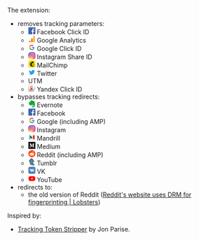 The extension:

* removes tracking parameters:
	* ![facebook](favicons/facebook.png) Facebook Click ID
	* ![google-analytics](favicons/google-analytics.png) Google Analytics
	* ![google](favicons/google.png) Google Click ID
	* ![instagram](favicons/instagram.png) Instagram Share ID
	* ![mailchimp](favicons/mailchimp.png) MailChimp
	* ![twitter](favicons/twitter.png) Twitter
	* UTM
	* ![yandex](favicons/yandex.png) Yandex Click ID
* bypasses tracking redirects:
	* ![evernote](favicons/evernote.png) Evernote
	* ![facebook](favicons/facebook.png) Facebook
	* ![google](favicons/google.png) Google (including AMP)
	* ![instagram](favicons/instagram.png) Instagram
	* ![mandrill](favicons/mandrill.png) Mandrill
	* ![medium](favicons/medium.png) Medium
	* ![reddit](favicons/reddit.png) Reddit (including AMP)
	* ![tumblr](favicons/tumblr.png) Tumblr
	* ![vk](favicons/vk.png) VK
	* ![youtube](favicons/youtube.png) YouTube
* redirects to:
	* the old version of Reddit ([Reddit's website uses DRM for fingerprinting | Lobsters](https://lobste.rs/s/kvkbh3/reddit_s_website_uses_drm_for))

Inspired by:

* [Tracking Token Stripper](https://github.com/jparise/chrome-utm-stripper) by Jon Parise.
